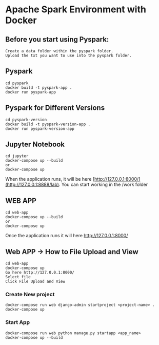 # Apache Spark Environment with Docker

## Before you start using Pyspark:

```
Create a data folder within the pyspark folder.
Upload the txt you want to use into the pyspark folder.
```

## Pyspark

```
cd pyspark
docker build -t pyspark-app .
docker run pyspark-app
```

## Pyspark for Different Versions

```
cd pyspark-version
docker build -t pyspark-version-app .
docker run pyspark-version-app
```

## Jupyter Notebook

```
cd jupyter
docker-compose up --build
or
docker-compose up
```

When the application runs, it will be here [http://127.0.0.1:8000/](http://127.0.0.1:8888/lab). You can start working in the /work folder

## WEB APP

```
cd web-app
docker-compose up --build
or
docker-compose up
```

Once the application runs it will here http://127.0.0.1:8000/

## Web APP -> How to File Upload and View

```
cd web-app
docker-compose up
Go here http://127.0.0.1:8000/
Select file
Click File Upload and View
```

### Create New project

```
docker-compose run web django-admin startproject <project-name> .
docker-compose up
```

### Start App

```
docker-compose run web python manage.py startapp <app_name>
docker-compose up --build
```
